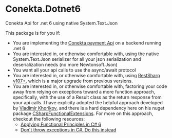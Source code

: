 # Conekta.Dotnet6
Conekta Api for .net 6 using native System.Text.Json

This package is for you if:
- You are implementing the [Conekta payment Api](https://developers.conekta.com/reference/autenticaci%C3%B3n) on a backend running .net 6
- You are interested in, or otherwise comfortable with, using the native System.Text.Json serializer for all your json serialization and deserialization needs (no more Newtonsoft.Json)
- You want all your api calls to use the async/await protocol
- You are interested in, or otherwise comfortable with, using [RestSharp v107+](https://restsharp.dev/v107/#restsharp-v107), which is a major upgrade from previous versions.  
- You are interested in, or otherwise comfortable with, factoring your code away from relying on exceptions toward a more function approach, specifically, with the use of a Result class as the return response from your api calls.  I have explicity adopted the helpful approach developed by [Vladimir Khorikov](https://enterprisecraftmanship.com), 
and there is a hard dependency here on his nuget package [CSharpFunctionalExtensions](https://www.nuget.org/packages/CSharpFunctionalExtensions/). For more on this approach, checkout the following resources:
  - [Applying Functional Principles in C# 6](https://www.pluralsight.com/courses/csharp-applying-functional-principles)
  - [Don't throw exceptions in C#. Do this instead](https://youtu.be/a1ye9eGTB98)